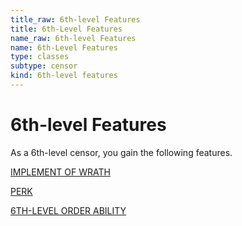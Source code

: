 ```yaml
---
title_raw: 6th-level Features
title: 6th-Level Features
name_raw: 6th-level Features
name: 6th-Level Features
type: classes
subtype: censor
kind: 6th-level features
---
```


# 6th-level Features

As a 6th-level censor, you gain the following features.

[IMPLEMENT OF WRATH](./Implement%20Of%20Wrath.md)

[PERK](./Perk.md)

[6TH-LEVEL ORDER ABILITY](./6th-Level%20Order%20Ability/6th-Level%20Order%20Ability.md)
